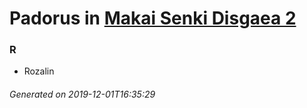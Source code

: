 # Padorus in [Makai Senki Disgaea 2](https://myanimelist.net/manga/694/Makai_Senki_Disgaea_2)

### R
* Rozalin

###### Generated on 2019-12-01T16:35:29
